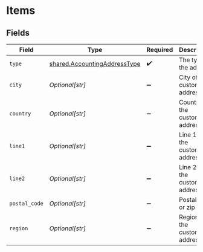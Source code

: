 # Items


## Fields

| Field                                                                        | Type                                                                         | Required                                                                     | Description                                                                  |
| ---------------------------------------------------------------------------- | ---------------------------------------------------------------------------- | ---------------------------------------------------------------------------- | ---------------------------------------------------------------------------- |
| `type`                                                                       | [shared.AccountingAddressType](../../models/shared/accountingaddresstype.md) | :heavy_check_mark:                                                           | The type of the address                                                      |
| `city`                                                                       | *Optional[str]*                                                              | :heavy_minus_sign:                                                           | City of the customer address.                                                |
| `country`                                                                    | *Optional[str]*                                                              | :heavy_minus_sign:                                                           | Country of the customer address.                                             |
| `line1`                                                                      | *Optional[str]*                                                              | :heavy_minus_sign:                                                           | Line 1 of the customer address.                                              |
| `line2`                                                                      | *Optional[str]*                                                              | :heavy_minus_sign:                                                           | Line 2 of the customer address.                                              |
| `postal_code`                                                                | *Optional[str]*                                                              | :heavy_minus_sign:                                                           | Postal code or zip code.                                                     |
| `region`                                                                     | *Optional[str]*                                                              | :heavy_minus_sign:                                                           | Region of the customer address.                                              |